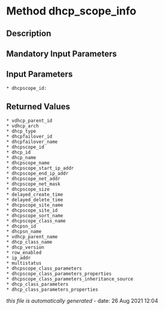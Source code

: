 # Method dhcp_scope_info

## Description
	

## Mandatory Input Parameters

## Input Parameters
	* dhcpscope_id:

## Returned Values
	* vdhcp_parent_id
	* vdhcp_arch
	* dhcp_type
	* dhcpfailover_id
	* dhcpfailover_name
	* dhcpscope_id
	* dhcp_id
	* dhcp_name
	* dhcpscope_name
	* dhcpscope_start_ip_addr
	* dhcpscope_end_ip_addr
	* dhcpscope_net_addr
	* dhcpscope_net_mask
	* dhcpscope_size
	* delayed_create_time
	* delayed_delete_time
	* dhcpscope_site_name
	* dhcpscope_site_id
	* dhcpscope_sort_name
	* dhcpscope_class_name
	* dhcpsn_id
	* dhcpsn_name
	* vdhcp_parent_name
	* dhcp_class_name
	* dhcp_version
	* row_enabled
	* ip_addr
	* multistatus
	* dhcpscope_class_parameters
	* dhcpscope_class_parameters_properties
	* dhcpscope_class_parameters_inheritance_source
	* dhcp_class_parameters
	* dhcp_class_parameters_properties


*this file is automatically generated* - date: 26 Aug 2021 12:04
